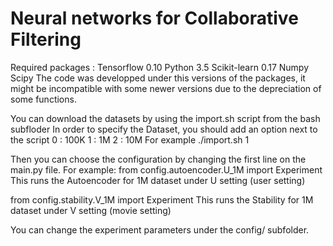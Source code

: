 # Neural networks for Collaborative Filtering

Required packages :
Tensorflow 0.10
Python 3.5
Scikit-learn 0.17
Numpy 
Scipy
The code was developped under this versions of the packages, it might be incompatible with some newer versions due to the depreciation of some functions.

You can download the datasets by using the import.sh script from the bash subfloder
In order to specify the Dataset, you should add an option next to the script
0 : 100K
1 : 1M
2 : 10M
For example ./import.sh 1

Then you can choose the configuration by changing the first line on the main.py file.
For example:
from config.autoencoder.U_1M import Experiment
This runs the Autoencoder for 1M dataset under U setting (user setting)

from config.stability.V_1M import Experiment
This runs the Stability for 1M dataset under V setting (movie setting)

You can change the experiment parameters under the config/ subfolder.
